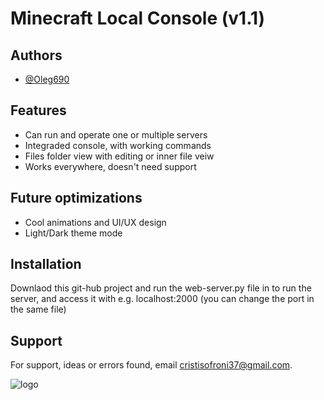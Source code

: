 
# Minecraft Local Console (v1.1)

## Authors

- [@Oleg690](https://github.com/Oleg690)

## Features

- Can run and operate one or multiple servers
- Integraded console, with working commands
- Files folder view with editing or inner file veiw
- Works everywhere, doesn't need support

## Future optimizations

- Cool animations and UI/UX design
- Light/Dark theme mode

## Installation

Downlaod this git-hub project and run the web-server.py file in to run the server, and access it with e.g. localhost:2000 (you can change the port in the same file)
## Support

For support, ideas or errors found, email cristisofroni37@gmail.com.

![logo](https://github.com/user-attachments/assets/11e26527-6c74-47b6-b863-12455da69422)